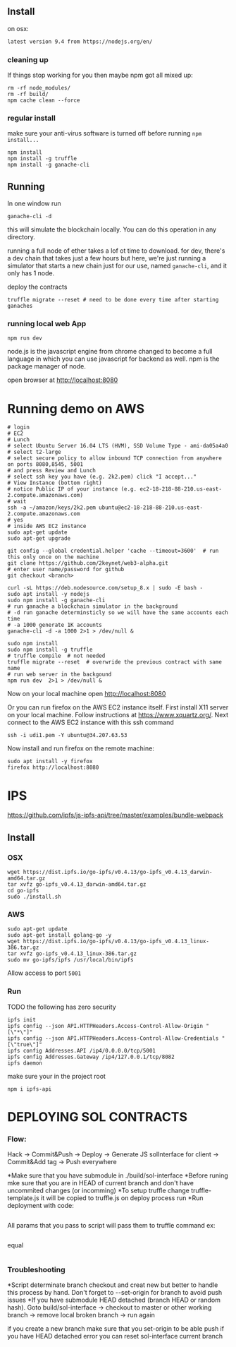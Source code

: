## Install

on osx:
```bash
latest version 9.4 from https://nodejs.org/en/
```

### cleaning up
If things stop working for you then maybe npm got all mixed up:

```angular2html
rm -rf node_modules/
rm -rf build/
npm cache clean --force
```

### regular install
make sure your anti-virus software is turned off before running `npm install...`
```
npm install
npm install -g truffle
npm install -g ganache-cli
```

## Running

In one window run

```angular2html
ganache-cli -d
```
this will simulate the blockchain locally.
You can do this operation in any directory.

running a full node of ether takes a lof ot time to download. for dev, there's a dev chain that takes just a few hours
but here, we're just running a simulator that starts a new chain just for our use, named `ganache-cli`, and it only has 1 node.

deploy the contracts

```angular2html
truffle migrate --reset # need to be done every time after starting ganaches 
```

### running local web App
```angular2html
npm run dev 
```
node.js is the javascript engine from chrome changed to become a full language in which you can use javascript for backend as well.
npm is the package manager of node.

open browser at [http://localhost:8080](http://localhost:8080)


# Running demo on AWS
```angular2html
# login
# EC2
# Lunch
# select Ubuntu Server 16.04 LTS (HVM), SSD Volume Type - ami-da05a4a0
# select t2-large
# select secure policy to allow inbound TCP connection from anywhere on ports 8080,8545, 5001
# and press Review and Lunch
# select ssh key you have (e.g. 2k2.pem) click "I accept..."
# View Instance (bottom right)
# notice Public IP of your instance (e.g. ec2-18-218-88-210.us-east-2.compute.amazonaws.com)
# wait
ssh -a ~/amazon/keys/2k2.pem ubuntu@ec2-18-218-88-210.us-east-2.compute.amazonaws.com
# yes
# inside AWS EC2 instance
sudo apt-get update
sudo apt-get upgrade

git config --global credential.helper 'cache --timeout=3600'  # run this only once on the machine
git clone https://github.com/2keynet/web3-alpha.git
# enter user name/password for github
git checkout <branch>

curl -sL https://deb.nodesource.com/setup_8.x | sudo -E bash -
sudo apt install -y nodejs
sudo npm install -g ganache-cli
# run ganache a blockchain simulator in the background
# -d run ganache determinsticly so we will have the same accounts each time
# -a 1000 generate 1K accounts
ganache-cli -d -a 1000 2>1 > /dev/null &

sudo npm install
sudo npm install -g truffle
# truffle compile  # not needed
truffle migrate --reset  # overwride the previous contract with same name
# run web server in the backgound
npm run dev  2>1 > /dev/null &
```
Now on your local machine open [http://localhost:8080](http://localhost:8080)

Or you can run firefox on the AWS EC2 instance itself.
First install X11 server on your local machine. Follow instructions at 
https://www.xquartz.org/.
Next connect to the AWS EC2 instance with this ssh command
```
ssh -i udi1.pem -Y ubuntu@34.207.63.53
```
Now install and run firefox on the remote machine:
```
sudo apt install -y firefox
firefox http://localhost:8080
```

# IPS
https://github.com/ipfs/js-ipfs-api/tree/master/examples/bundle-webpack
## Install
### OSX
```angularjs
wget https://dist.ipfs.io/go-ipfs/v0.4.13/go-ipfs_v0.4.13_darwin-amd64.tar.gz
tar xvfz go-ipfs_v0.4.13_darwin-amd64.tar.gz
cd go-ipfs
sudo ./install.sh
```
### AWS
```angularjs
sudo apt-get update
sudo apt-get install golang-go -y
wget https://dist.ipfs.io/go-ipfs/v0.4.13/go-ipfs_v0.4.13_linux-386.tar.gz
tar xvfz go-ipfs_v0.4.13_linux-386.tar.gz
sudo mv go-ipfs/ipfs /usr/local/bin/ipfs
```
Allow access to port `5001`

### Run
TODO the following has zero security
```angularjs
ipfs init
ipfs config --json API.HTTPHeaders.Access-Control-Allow-Origin "[\"*\"]"
ipfs config --json API.HTTPHeaders.Access-Control-Allow-Credentials "[\"true\"]"
ipfs config Addresses.API /ip4/0.0.0.0/tcp/5001
ipfs config Addresses.Gateway /ip4/127.0.0.1/tcp/8082
ipfs daemon
```
make sure your in the project root
```angularjs
npm i ipfs-api
```

# DEPLOYING SOL CONTRACTS

### Flow:
Hack -> Commit&Push -> Deploy -> Generate JS solInterface for client -> Commit&Add tag -> Push everywhere

*Make sure that you have submodule in ./build/sol-interface
*Before runing mke sure that you are in HEAD of current branch and don't have uncommited changes (or incomming)
*To setup truffle change truffle-template.js it will be copied to truffle.js on deploy process run
*Run deployment with code:
```node SOLDeployer.js migrate --network development --reset
```
All params that you pass to script will pass them to truffle command ex:
```node SOLDeployer.js migrate --network rinkeby-infura
```
equal
```truffle migrate --network rinkeby-infure
```

### Troubleshooting
*Script determinate branch checkout and creat new but better to handle this process by hand. Don't forget to --set-origin for branch to avoid push issues
*If you have submodule HEAD detached (branch HEAD or random hash). Goto build/sol-interface -> checkout to master or other working branch -> remove local broken branch -> run again

if you create a new branch make sure that you set-origin to be able push
if you have HEAD detached error you can reset sol-interface current branch


